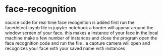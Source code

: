 # face-recognition
source code for real time face recognition is added
first run the facedetect.ipynb file in jupyter notebook
a border will appear around the window screen of your face. this makes a instance of your face in the local machine
make a few number of instances and close the program
open the face recognition code and run the file .
a capture camera will open and recognizes your face with your saved name with instances
